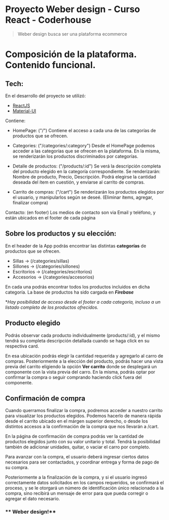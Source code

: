 # Proyecto Weber design - Curso React - Coderhouse

> Weber design busca ser una plataforma ecommerce 


# Composición de la plataforma. Contenido funcional.

## Tech:

En el desarrollo del proyecto se utilizó:
- [ReactJS](https://reactjs.org/)
- [Material-UI](https://material-ui.com/)


Contiene:

- HomePage: ("/")
    Contiene el acceso a cada una de las categorías de productos que se ofrecen.

- Categories: ("/categories/:category")
    Desde el HomePage podemos acceder a las categorías que se ofrecen en la plataforma. 
    En la misma, se renderizarán los productos discriminados por categorías.

- Detalle de productos: ("/products/:id")
    Se verá la descripción completa del producto elegido en la categoría correspondiente.
        Se renderizarán: Nombre de producto, Precio, Descripción.
    Podrá elegirse la cantidad deseada del ítem en cuestión, y enviarse al carrito de compras.

- Carrito de compras: ("/cart")
    Se renderizarán los productos elegidos por el usuario, y manipularlos según se deseé. (Eliminar ítems, agregar, finalizar compra)

Contacto: (en footer)
    Los medios de contacto son via Email y teléfono, y están ubicados en el footer de cada página


## Sobre los productos y su elección:

En el header de la App podrás encontrar las distintas **categorías** de productos que se ofrecen.

- Sillas ->  (/categories/sillas)
- Sillones -> (/categories/sillones)
- Escritorios -> (/categories/escritorios)
- Accesorios -> (/categories/accesorios)

En cada una podrás encontrar todos los productos incluidos en dicha categoría.
La base de productos ha sido cargada en ***Firebase***

**Hay posibilidad de acceso desde el footer a cada categoría, incluso a un listado completo de los productos ofrecidos.*

## Producto elegido

Podrás observar cada producto individualmente (products/:id), y el mismo tendrá su completa descripción detallada cuando se haga click en su respectiva card. 

En esa ubicación podrás elegir la cantidad requerida y agregarlo al carro de compras.
Posteriormente a la elección del producto, podrás hacer una vista previa del carrito eligiendo la opción **Ver carrito** donde se desplegará un componente con la vista previa del carro. En la misma, podrás optar por confirmar la compra o seguir comprando haciendo click fuera del componente.

## Confirmación de compra

Cuando querramos finalizar la compra, podremos acceder a nuestro carrito para visualizar los productos elegidos. Podemos hacerlo de manera rápida desde el carrito ubicado en el márgen superior derecho, o desde los distintos accesos a la confirmación de la compra que nos llevarán a /cart.

En la página de confirmación de compra podrás ver la cantidad de productos elegidos junto con su valor unitario y total. Tendrá la posibilidad también de adicionar unidades, quitar, o vaciar el carro por completo.

Para avanzar con la compra, el usuario deberá ingresar ciertos datos necesarios para ser contactados, y coordinar entrega y forma de pago de su compra.

Posteriormente a la finalización de la compra, y si el usuario ingresó correctamente datos solicitados en los campos requeridos, se confirmará el proceso, y se le otorgará un número de identificación único relacionado a la compra, sino recibirá un mensaje de error para que pueda corregir o agregar el dato necesario.


### ** Weber design!**